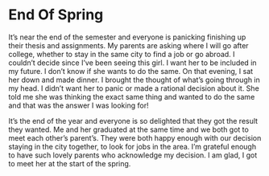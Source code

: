<h1>End Of Spring</h1>

<p>
It’s near the end of the semester and everyone is panicking finishing up their thesis and assignments.
My parents are asking where I will go after college, whether to stay in the same city to find a job or go abroad. 
I couldn’t decide since I’ve been seeing this girl. I want her to be included in my future. 
I don’t know if she wants to do the same. On that evening, I sat her down and made dinner. 
I brought the thought of what’s going through in my head. I didn’t want her to panic or made a rational decision about it. 
She told me she was thinking the exact same thing and wanted to do the same and that was the answer I was looking for! 
</p>

<p>
It’s the end of the year and everyone is so delighted that they got the result they wanted.
Me and her graduated at the same time and we both got to meet each other’s parent’s. 
They were both happy enough with our decision staying in the city together, to look for jobs in the area. 
I’m grateful enough to have such lovely parents who acknowledge my decision. 
I am glad, I got to meet her at the start of the spring.
</p>
